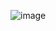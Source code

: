 ![image](https://user-images.githubusercontent.com/37296369/63209124-ed3b3600-c117-11e9-8e8a-e410beeb3898.png)
